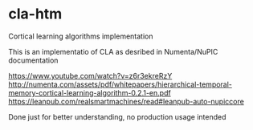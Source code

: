 # cla-htm
Cortical learning algorithms implementation

This is an implementatio of CLA as desribed in Numenta/NuPIC documentation

https://www.youtube.com/watch?v=z6r3ekreRzY
http://numenta.com/assets/pdf/whitepapers/hierarchical-temporal-memory-cortical-learning-algorithm-0.2.1-en.pdf
https://leanpub.com/realsmartmachines/read#leanpub-auto-nupiccore

Done just for better understanding, no production usage intended
